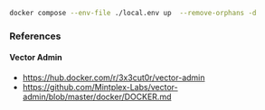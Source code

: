 
```bash
docker compose --env-file ./local.env up  --remove-orphans -d
```

### References

#### Vector Admin
- https://hub.docker.com/r/3x3cut0r/vector-admin
- https://github.com/Mintplex-Labs/vector-admin/blob/master/docker/DOCKER.md